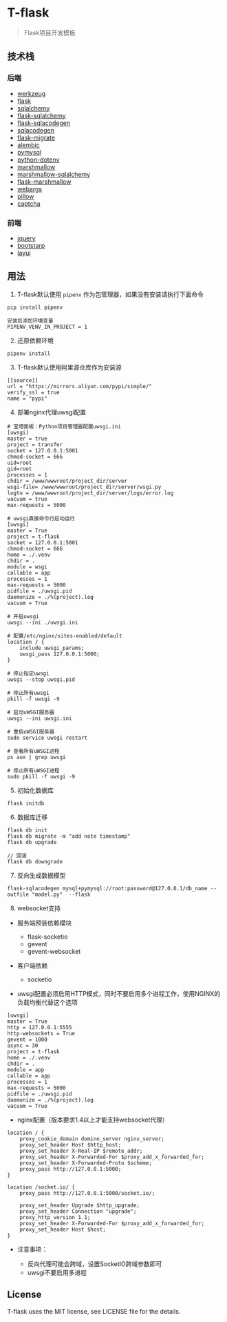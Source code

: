 # T-flask

> Flask项目开发模板

## 技术栈

### 后端

- [werkzeug](https://www.osgeo.cn/werkzeug/)
- [flask](https://dormousehole.readthedocs.io/en/latest/index.html)
- [sqlalchemy](https://docs.sqlalchemy.org/en/14/contents.html)
- [flask-sqlalchemy](https://flask-sqlalchemy.palletsprojects.com/en/2.x/quickstart/)
- [flask-sqlacodegen](https://github.com/ksindi/flask-sqlacodegen)
- [sqlacodegen](https://github.com/agronholm/sqlacodegen)
- [flask-migrate](https://github.com/miguelgrinberg/Flask-Migrate)
- [alembic](https://alembic.sqlalchemy.org/en/latest/)
- [pymysql](https://pymysql.readthedocs.io/en/latest/modules/connections.html)
- [python-dotenv](https://saurabh-kumar.com/python-dotenv/#getting-started)
- [marshmallow](https://marshmallow.readthedocs.io/en/stable/)
- [marshmallow-sqlalchemy](https://marshmallow-sqlalchemy.readthedocs.io/en/latest/index.html)
- [flask-marshmallow](https://flask-marshmallow.readthedocs.io/en/latest/index.html)
- [webargs](https://webargs.readthedocs.io/en/latest/)
- [pillow](https://pillow.readthedocs.io/en/stable/)
- [captcha](https://github.com/lepture/captcha)

### 前端

- [jquery](https://jquery.cuishifeng.cn/)
- [bootstarp](https://v4.bootcss.com/docs/getting-started/introduction/)
- [layui](https://www.layuiweb.com/doc/index.htm)

## 用法

1. T-flask默认使用 `pipenv` 作为包管理器，如果没有安装请执行下面命令

```shell
pip install pipenv

安装后添加环境变量
PIPENV_VENV_IN_PROJECT = 1
```

2. 还原依赖环境

```
pipenv install
```

3. T-flask默认使用阿里源仓库作为安装源

```shell
[[source]]
url = "https://mirrors.aliyun.com/pypi/simple/"
verify_ssl = true
name = "pypi"
```

4. 部署nginx代理uwsgi配置

```text
# 宝塔面板：Python项目管理器配置uwsgi.ini
[uwsgi]
master = true
project = transfer
socket = 127.0.0.1:5001
chmod-socket = 666
uid=root
gid=root
processes = 1
chdir = /www/wwwroot/project_dir/server
wsgi-file= /www/wwwroot/project_dir/server/wsgi.py
logto = /www/wwwroot/project_dir/server/logs/error.log
vacuum = true
max-requests = 5000
```

```text
# uwsgi直接命令行启动运行
[uwsgi]
master = True
project = t-flask
socket = 127.0.0.1:5001
chmod-socket = 666
home = ./.venv
chdir = .
module = wsgi
callable = app
processes = 1
max-requests = 5000
pidfile = ./uwsgi.pid
daemonize = ./%(project).log
vacuum = True
```

```
# 开启uwsgi
uwsgi --ini ./uwsgi.ini

# 配置/etc/nginx/sites-enabled/default
location / {
    include uwsgi_params;
    uwsgi_pass 127.0.0.1:5000;
}
```

```shell
# 停止指定uwsgi
uwsgi --stop uwsgi.pid

# 停止所有uwsgi
pkill -f uwsgi -9

# 启动uWSGI服务器
uwsgi --ini uwsgi.ini
 
# 重启uWSGI服务器
sudo service uwsgi restart
 
# 查看所有uWSGI进程
ps aux | grep uwsgi
 
# 停止所有uWSGI进程
sudo pkill -f uwsgi -9
```

5. 初始化数据库

```shell
flask initdb
```

6. 数据库迁移

```shell
flask db init
flask db migrate -m "add note timestamp"
flask db upgrade

// 回滚
flask db downgrade
```

7. 反向生成数据模型

```shell
flask-sqlacodegen mysql+pymysql://root:password@127.0.0.1/db_name --outfile "model.py"  --flask
```

8. websocket支持

- 服务端预装依赖模块

    - flask-socketio
    - gevent
    - gevent-websocket

- 客户端依赖

    - socketio

- uwsgi配置必须启用HTTP模式，同时不要启用多个进程工作，使用NGINX的负载均衡代替这个选项

```
[uwsgi]
master = True
http = 127.0.0.1:5555
http-websockets = True
gevent = 1000
async = 30
project = t-flask
home = ./.venv
chdir = .
module = app
callable = app
processes = 1
max-requests = 5000
pidfile = ./uwsgi.pid
daemonize = ./%(project).log
vacuum = True
```

- nginx配置（版本要求1.4以上才能支持websocket代理）

```
location / {
    proxy_cookie_domain domino_server nginx_server;
    proxy_set_header Host $http_host;
    proxy_set_header X-Real-IP $remote_addr;
    proxy_set_header X-Forwarded-For $proxy_add_x_forwarded_for;
    proxy_set_header X-Forwarded-Proto $scheme;
    proxy_pass http://127.0.0.1:5000;
}

location /socket.io/ {
    proxy_pass http://127.0.0.1:5000/socket.io/;

    proxy_set_header Upgrade $http_upgrade;
    proxy_set_header Connection "upgrade";
    proxy_http_version 1.1;
    proxy_set_header X-Forwarded-For $proxy_add_x_forwarded_for;
    proxy_set_header Host $host;
}
```

- 注意事项：

    - 反向代理可能会跨域，设置SocketIO跨域参数即可
    - uwsgi不要启用多进程

## License

T-flask uses the MIT license, see LICENSE file for the details.
